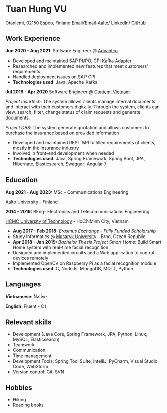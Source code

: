 # Tuan Hung VU

Otaniemi, 02150 Espoo, Finland
[Email](tuanhung.vu122@gmail.com)/[Email-Aalto](hung.vu@aalto.fi)/ [LinkedIn](https://www.linkedin.com/in/tuan-hung-vu/)/ [GitHub](https://github.com/TuanHungVU1202)

## Work Experience

**Jun 2020 - Aug 2021**: Software Engineer @ [Advantco](https://www.advantco.com)
- Developed and maintained SAP PI/PO, CPI [Kafka Adapter](https://www.advantco.com/sap-integration-adapters/sap-kafka-integration?hsLang=en)
- Researched and implemented new features that meet customers' requirements
- Handled deployment issues on SAP CPI
- **Technologies used**: Java, Apache Kafka

**Jul 2019 - Apr 2020** Software Engineer @ [Contemi Vietnam](https://contemi.com)

_Project Insurtech_: The system allows clients manage internal documents and interact with their customers digitally. Through the system, clients can view, search, filter, change status of claim requests and generate documents.

_Project DBS_: The system generate quotation and allows customers to purchase the insurance based on provided information
- Developed and maintained REST API fulfilled requirements of clients, mostly in the insurance industry
- Involved in front-end development when needed
- **Technologies used**: Java, Spring Framework, Spring Boot, JPA, Hibernate, Elasticsearch, Swagger, Angular 7

## Education
**Aug 2021 - Aug 2023:** MSc - Communications Engineering

[Aalto University](https://www.aalto.fi/fi) - Finland

**2014 - 2019:** BEng- Electronics and Telecommunications Engineering

[HCMC University of Technology](https://oisp.hcmut.edu.vn/en/) - HoChiMinh City, Vietnam
- **Aug 2017 - Feb 2018:** _Erasmus Exchange - Fully Funded Scholarship_ 
- Study Informatics @ [Masaryk University](https://www.muni.cz/en) - Brno, Czech Republic
- **Apr 2018 - Jan 2019:** _Bachelor Thesis_
_Project Smart Home_: Build Smart Home system with real-time facial recognition
- Designed and implemented circuits and a Web application to control devices remotely
- Implemented OpenCV on Raspberry Pi as a facial recognition module
- **Technologies used**: C, NodeJs, MongoDB, MQTT, Python

## Languages
**Vietnamese**: Native

**English**: Fluent - C1

## Relevant skills
- Development (Java Core, Spring Framework, JPA, Python, Linux, MySQL, Elasticsearch)
- Teamwork
-	Communication
-	Time management
-	Development Tools: Spring Tool Suite, IntelliJ, PyCharm, Visual Studio Code, WebStorm
-	Version control: Git, SVN

## Hobbies
- Hiking
- Reading books
